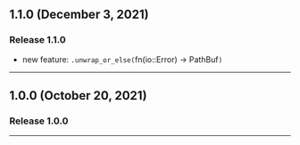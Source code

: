 ## 1.1.0 (December 3, 2021)

### Release 1.1.0
* new feature: `.unwrap_or_else(`fn(io::Error) -> PathBuf`)`

---

## 1.0.0 (October 20, 2021)

### Release 1.0.0

---